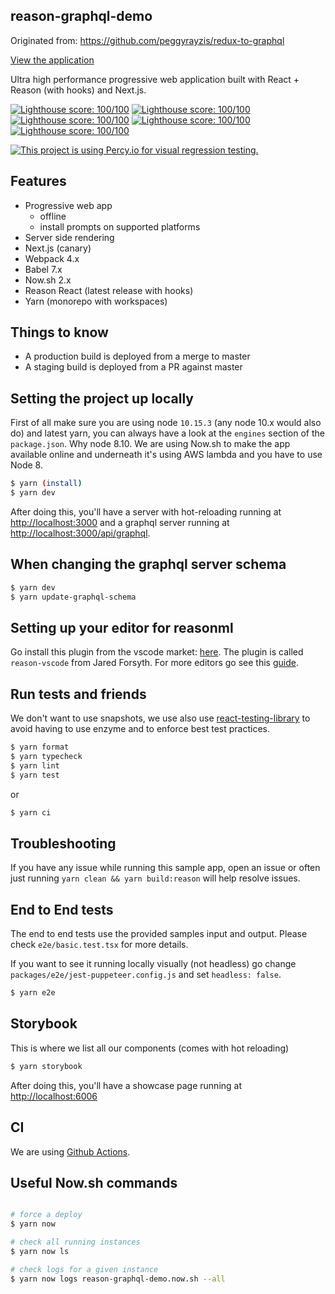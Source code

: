 ## reason-graphql-demo

Originated from: https://github.com/peggyrayzis/redux-to-graphql

[View the application](https://reason-graphql-demo.now.sh/)

Ultra high performance progressive web application built with React + Reason (with hooks) and Next.js.

[![Lighthouse score: 100/100](https://lighthouse-badge.appspot.com/?score=100&category=Performance)](https://github.com/ebidel/lighthouse-badge)
[![Lighthouse score: 100/100](https://lighthouse-badge.appspot.com/?score=100&category=PWA)](https://github.com/ebidel/lighthouse-badge)
[![Lighthouse score: 100/100](https://lighthouse-badge.appspot.com/?score=100&category=Accessibility)](https://github.com/ebidel/lighthouse-badge)
[![Lighthouse score: 100/100](https://lighthouse-badge.appspot.com/?score=100&category=Best%20Practices)](https://github.com/ebidel/lighthouse-badge)
[![Lighthouse score: 100/100](https://lighthouse-badge.appspot.com/?score=100&category=SEO)](https://github.com/ebidel/lighthouse-badge)

[![This project is using Percy.io for visual regression testing.](https://percy.io/static/images/percy-badge.svg)](https://percy.io/Dblechoc/reason-graphql-demo)

## Features

- Progressive web app
  - offline
  - install prompts on supported platforms
- Server side rendering
- Next.js (canary)
- Webpack 4.x
- Babel 7.x
- Now.sh 2.x
- Reason React (latest release with hooks)
- Yarn (monorepo with workspaces)

## Things to know

- A production build is deployed from a merge to master
- A staging build is deployed from a PR against master

## Setting the project up locally

First of all make sure you are using node `10.15.3` (any node 10.x would also do) and latest yarn, you can always have a look at the `engines` section of the `package.json`. Why node 8.10. We are using Now.sh to make the app available online and underneath it's using AWS lambda and you have to use Node 8.

```sh
$ yarn (install)
$ yarn dev
```

After doing this, you'll have a server with hot-reloading running at [http://localhost:3000](http://localhost:3000) and a graphql server running at [http://localhost:3000/api/graphql](http://localhost:3000/api/graphql).

## When changing the graphql server schema

```sh
$ yarn dev
$ yarn update-graphql-schema
```

## Setting up your editor for reasonml

Go install this plugin from the vscode market: [here](https://marketplace.visualstudio.com/items?itemName=jaredly.reason-vscode). The plugin is called `reason-vscode` from Jared Forsyth. For more editors go see this [guide](https://reasonml.github.io/docs/en/editor-plugins).

## Run tests and friends

We don't want to use snapshots, we use also use [react-testing-library](https://github.com/testing-library/react-testing-library) to avoid having to use enzyme and to enforce best test practices.

```sh
$ yarn format
$ yarn typecheck
$ yarn lint
$ yarn test
```

or

```sh
$ yarn ci
```

## Troubleshooting

If you have any issue while running this sample app, open an issue or often just running `yarn clean && yarn build:reason` will help resolve issues.

## End to End tests

The end to end tests use the provided samples input and output. Please check `e2e/basic.test.tsx` for more details.

If you want to see it running locally visually (not headless) go change `packages/e2e/jest-puppeteer.config.js` and set `headless: false`.

```sh
$ yarn e2e
```

## Storybook

This is where we list all our components (comes with hot reloading)

```sh
$ yarn storybook
```

After doing this, you'll have a showcase page running at [http://localhost:6006](http://localhost:6006)

## CI

We are using [Github Actions](https://help.github.com/en/articles/about-github-actions).

## Useful Now.sh commands

```sh

# force a deploy
$ yarn now

# check all running instances
$ yarn now ls

# check logs for a given instance
$ yarn now logs reason-graphql-demo.now.sh --all
```
